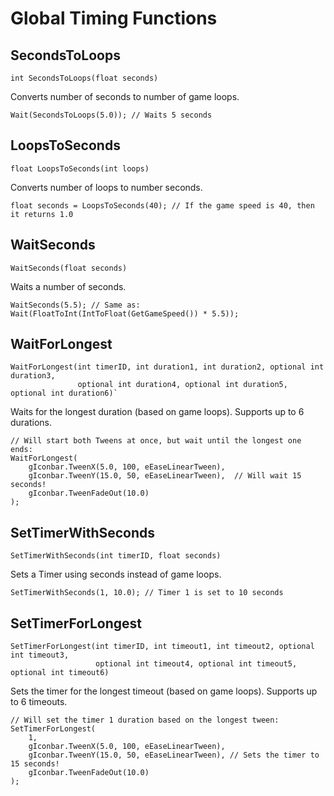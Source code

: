 # Global Timing Functions

## SecondsToLoops

    int SecondsToLoops(float seconds)

Converts number of seconds to number of game loops.

    Wait(SecondsToLoops(5.0)); // Waits 5 seconds

## LoopsToSeconds

    float LoopsToSeconds(int loops)

Converts number of loops to number seconds.

    float seconds = LoopsToSeconds(40); // If the game speed is 40, then it returns 1.0

## WaitSeconds

    WaitSeconds(float seconds)

Waits a number of seconds.

    WaitSeconds(5.5); // Same as: Wait(FloatToInt(IntToFloat(GetGameSpeed()) * 5.5));

## WaitForLongest

    WaitForLongest(int timerID, int duration1, int duration2, optional int duration3,
                   optional int duration4, optional int duration5, optional int duration6)`

Waits for the longest duration (based on game loops). Supports up to 6 durations.

    // Will start both Tweens at once, but wait until the longest one ends:
    WaitForLongest(
        gIconbar.TweenX(5.0, 100, eEaseLinearTween),
        gIconbar.TweenY(15.0, 50, eEaseLinearTween),  // Will wait 15 seconds!
        gIconbar.TweenFadeOut(10.0)
    );

## SetTimerWithSeconds

    SetTimerWithSeconds(int timerID, float seconds)

Sets a Timer using seconds instead of game loops.

    SetTimerWithSeconds(1, 10.0); // Timer 1 is set to 10 seconds

## SetTimerForLongest

    SetTimerForLongest(int timerID, int timeout1, int timeout2, optional int timeout3,
                       optional int timeout4, optional int timeout5, optional int timeout6)

Sets the timer for the longest timeout (based on game loops). Supports up to 6 timeouts.

    // Will set the timer 1 duration based on the longest tween:
    SetTimerForLongest(
        1,
        gIconbar.TweenX(5.0, 100, eEaseLinearTween),
        gIconbar.TweenY(15.0, 50, eEaseLinearTween), // Sets the timer to 15 seconds!
        gIconbar.TweenFadeOut(10.0)
    );

